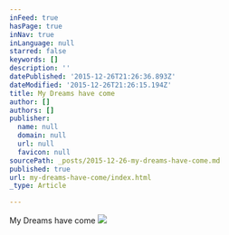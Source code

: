 ```yaml
---
inFeed: true
hasPage: true
inNav: true
inLanguage: null
starred: false
keywords: []
description: ''
datePublished: '2015-12-26T21:26:36.893Z'
dateModified: '2015-12-26T21:26:15.194Z'
title: My Dreams have come
author: []
authors: []
publisher:
  name: null
  domain: null
  url: null
  favicon: null
sourcePath: _posts/2015-12-26-my-dreams-have-come.md
published: true
url: my-dreams-have-come/index.html
_type: Article

---
```

My Dreams have come
![](https://the-grid-user-content.s3-us-west-2.amazonaws.com/c1a9b5a4-2322-4fab-8f57-54611126acf1.jpg)